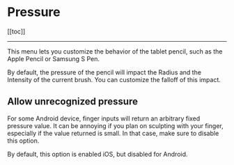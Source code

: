# Pressure

[[toc]]

---

This menu lets you customize the behavior of the tablet pencil, such as the Apple Pencil or Samsung S Pen.

By default, the pressure of the pencil will impact the Radius and the Intensity of the current brush.
You can customize the falloff of this impact.

## Allow unrecognized pressure

For some Android device, finger inputs will return an arbitrary fixed pressure value.
It can be annoying if you plan on sculpting with your finger, especially if the value returned is small.
In that case, make sure to disable this option.

By default, this option is enabled iOS, but disabled for Android.
